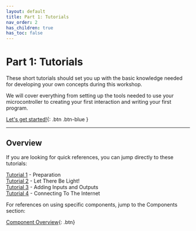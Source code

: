 ```yaml
---
layout: default
title: Part 1: Tutorials
nav_order: 2
has_children: true
has_toc: false
---
```


# Part 1: Tutorials 

These short tutorials should set you up with the basic knowledge needed for developing your own concepts during this workshop.

We will cover everything from setting up the tools needed to use your microcontroller to creating your first interaction and writing your first program. 

[Let's get started!](preparation/){: .btn .btn-blue }



---

## Overview

If you are looking for quick references, you can jump directly to these tutorials:

[Tutorial 1](preparation/) - Preparation  
[Tutorial 2](let-there-be-light/) - Let There Be Light!  
[Tutorial 3](adding-inputs-and-outputs/) - Adding Inputs and Outputs  
[Tutorial 4](connecting-to-the-internet/) - Connecting To The Internet  

For references on using specific components, jump to the Components section:

[Component Overview](../components/){: .btn}

